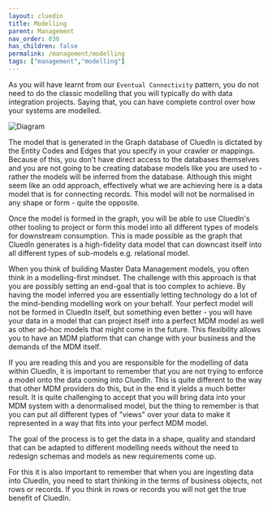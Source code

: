 ```yaml
---
layout: cluedin
title: Modelling
parent: Management
nav_order: 030
has_children: false
permalink: /management/modelling
tags: ["management","modelling"]
---
```


As you will have learnt from our `Eventual Connectivity` pattern, you do not need to do the classic modelling that you will typically do with data integration projects. Saying that, you can have complete control over how your systems are modelled.

![Diagram](../assets/images/management/intro-modelling.png)  

The model that is generated in the Graph database of CluedIn is dictated by the Entity Codes and Edges that you specify in your crawler or mappings. Because of this, you don't have direct access to the databases themselves and you are not going to be creating database models like you are used to - rather the models will be inferred from the database. Although this might seem like an odd approach, effectively what we are achieving here is a data model that is for connecting records. This model will not be normalised in any shape or form - quite the opposite. 

Once the model is formed in the graph, you will be able to use CluedIn's other tooling to project or form this model into all different types of models for downstream consumption. This is made possible as the graph that CluedIn generates is a high-fidelity data model that can downcast itself into all different types of sub-models e.g. relational model. 

When you think of building Master Data Management models, you often think in a modelling-first mindset. The challenge with this approach is that you are possibly setting an end-goal that is too complex to achieve. By having the model inferred you are essentially letting technology do a lot of the mind-bending modelling work on your behalf. Your perfect model will not be formed in CluedIn itself, but something even better - you will have your data in a model that can project itself into a perfect MDM model as well as other ad-hoc models that might come in the future. This flexibility allows you to have an MDM platform that can change with your business and the demands of the MDM itself.

If you are reading this and you are responsible for the modelling of data within CluedIn, it is important to remember that you are not trying to enforce a model onto the data coming into CluedIn. This is quite different to the way that other MDM providers do this, but in the end it yields a much better result. It is quite challenging to accept that you will bring data into your MDM system with a denormalised model, but the thing to remember is that you can put all different types of "views" over your data to make it represented in a way that fits into your perfect MDM model. 

The goal of the process is to get the data in a shape, quality and standard that can be adapted to different modelling needs without the need to redesign schemas and models as new requirements come up. 

For this it is also important to remember that when you are ingesting data into CluedIn, you need to start thinking in the terms of business objects, not rows or records. If you think in rows or records you will not get the true benefit of CluedIn. 